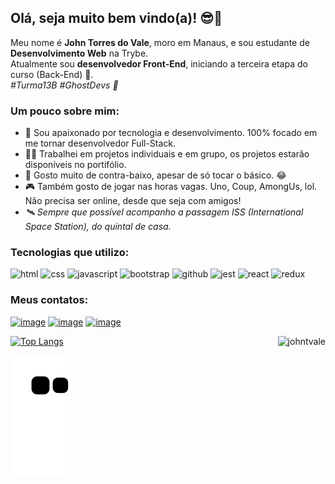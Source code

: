 ## Olá, seja muito bem vindo(a)! 😎👋 ##

Meu nome é **John Torres do Vale**, moro em Manaus, e sou estudante de **Desenvolvimento Web** na Trybe.
<br>
Atualmente sou **desenvolvedor Front-End**, iniciando a terceira etapa do curso (Back-End) 🚀.
<br>
*#Turma13B #GhostDevs 👻*

### Um pouco sobre mim: ###
- 💚 Sou apaixonado por tecnologia e desenvolvimento. 100% focado em me tornar desenvolvedor Full-Stack.
- 👨‍💻 Trabalhei em projetos individuais e em grupo, os projetos estarão disponíveis no portifólio.
- 🎸 Gosto muito de contra-baixo, apesar de só tocar o básico. 😂
- 🎮 Também gosto de jogar nas horas vagas. Uno, Coup, AmongUs, lol. Não precisa ser online, desde que seja com amigos!
- *🛰️ Sempre que possível acompanho a passagem ISS (International Space Station), do quintal de casa.*

### Tecnologias que utilizo: ###
<div display="inline">
  <img src="https://img.shields.io/badge/HTML5-E34F26?style=for-the-badge&logo=html5&logoColor=white" alt="html"/>
  <img src="https://img.shields.io/badge/CSS3-1572B6?style=for-the-badge&logo=css3&logoColor=white" alt="css"/>
  <img src="https://img.shields.io/badge/JavaScript-323330?style=for-the-badge&logo=javascript&logoColor=F7DF1E" alt="javascript"/>
  <img src="https://img.shields.io/badge/Bootstrap-563D7C?style=for-the-badge&logo=bootstrap&logoColor=white" alt="bootstrap"/>
  <img src="https://img.shields.io/badge/GitHub-100000?style=for-the-badge&logo=github&logoColor=white" alt="github"/>
  <img src="https://img.shields.io/badge/Jest-C21325?style=for-the-badge&logo=jest&logoColor=white" alt="jest"/>
  <img src="https://img.shields.io/badge/React-20232A?style=for-the-badge&logo=react&logoColor=61DAFB" alt="react"/>
  <img src="https://img.shields.io/badge/Redux-593D88?style=for-the-badge&logo=redux&logoColor=white" alt="redux"/>
</div>

### Meus contatos: ###
<a href="https://github.com/johntvale">![image](https://img.shields.io/badge/GitHub-100000?style=for-the-badge&logo=github&logoColor=white)</a>
<a href="https://www.linkedin.com/in/jtvale/">![image](https://img.shields.io/badge/LinkedIn-0077B5?style=for-the-badge&logo=linkedin&logoColor=white)</a>
<a href="mailto:johntvale@gmail.com">![image](https://img.shields.io/badge/Gmail-D14836?style=for-the-badge&logo=gmail&logoColor=white)</a>

<img align="right" src="https://github-readme-stats.vercel.app/api?username=johntvale&count_private=true&show_icons=true&theme=algolia&icon_color=268bd2&title_color=268bd2" alt="johntvale" />

[![Top Langs](https://github-readme-stats.vercel.app/api/top-langs/?username=johntvale&layout=compact&theme=algolia)](https://github.com/johntvale/github-readme-stats)

![Snake animation](https://github.com/johntvale/johntvale/blob/output/github-contribution-grid-snake.svg)

